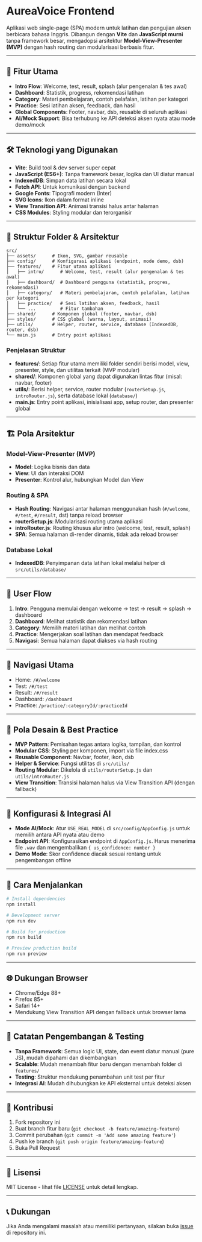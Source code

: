 # AureaVoice Frontend

Aplikasi web single-page (SPA) modern untuk latihan dan pengujian aksen berbicara bahasa Inggris. Dibangun dengan **Vite** dan **JavaScript murni** tanpa framework besar, mengadopsi arsitektur **Model-View-Presenter (MVP)** dengan hash routing dan modularisasi berbasis fitur.

---

## 🚀 Fitur Utama

- **Intro Flow**: Welcome, test, result, splash (alur pengenalan & tes awal)
- **Dashboard**: Statistik, progress, rekomendasi latihan
- **Category**: Materi pembelajaran, contoh pelafalan, latihan per kategori
- **Practice**: Sesi latihan aksen, feedback, dan hasil
- **Global Components**: Footer, navbar, dsb, reusable di seluruh aplikasi
- **AI/Mock Support**: Bisa terhubung ke API deteksi aksen nyata atau mode demo/mock

---

## 🛠️ Teknologi yang Digunakan

- **Vite**: Build tool & dev server super cepat
- **JavaScript (ES6+)**: Tanpa framework besar, logika dan UI diatur manual
- **IndexedDB**: Simpan data latihan secara lokal
- **Fetch API**: Untuk komunikasi dengan backend
- **Google Fonts**: Tipografi modern (Inter)
- **SVG Icons**: Ikon dalam format inline
- **View Transition API**: Animasi transisi halus antar halaman
- **CSS Modules**: Styling modular dan terorganisir

---

## 📁 Struktur Folder & Arsitektur

```text
src/
├── assets/      # Ikon, SVG, gambar reusable
├── config/      # Konfigurasi aplikasi (endpoint, mode demo, dsb)
├── features/    # Fitur utama aplikasi
│   ├── intro/      # Welcome, test, result (alur pengenalan & tes awal)
│   ├── dashboard/  # Dashboard pengguna (statistik, progres, rekomendasi)
│   ├── category/   # Materi pembelajaran, contoh pelafalan, latihan per kategori
│   ├── practice/   # Sesi latihan aksen, feedback, hasil
│   └── ...         # Fitur tambahan
├── shared/      # Komponen global (footer, navbar, dsb)
├── styles/      # CSS global (warna, layout, animasi)
├── utils/       # Helper, router, service, database (IndexedDB, router, dsb)
└── main.js      # Entry point aplikasi
```

### Penjelasan Struktur

- **features/**: Setiap fitur utama memiliki folder sendiri berisi model, view, presenter, style, dan utilitas terkait (MVP modular)
- **shared/**: Komponen global yang dapat digunakan lintas fitur (misal: navbar, footer)
- **utils/**: Berisi helper, service, router modular (`routerSetup.js`, `introRouter.js`), serta database lokal (`database/`)
- **main.js**: Entry point aplikasi, inisialisasi app, setup router, dan presenter global

---

## 🏗️ Pola Arsitektur

### Model-View-Presenter (MVP)
- **Model**: Logika bisnis dan data
- **View**: UI dan interaksi DOM
- **Presenter**: Kontrol alur, hubungkan Model dan View

### Routing & SPA
- **Hash Routing**: Navigasi antar halaman menggunakan hash (`#/welcome`, `#/test`, `#/result`, dst) tanpa reload browser
- **routerSetup.js**: Modularisasi routing utama aplikasi
- **introRouter.js**: Routing khusus alur intro (welcome, test, result, splash)
- **SPA**: Semua halaman di-render dinamis, tidak ada reload browser

### Database Lokal
- **IndexedDB**: Penyimpanan data latihan lokal melalui helper di `src/utils/database/`

---

## 🎯 User Flow

1. **Intro**: Pengguna memulai dengan welcome → test → result → splash → dashboard
2. **Dashboard**: Melihat statistik dan rekomendasi latihan
3. **Category**: Memilih materi latihan dan melihat contoh
4. **Practice**: Mengerjakan soal latihan dan mendapat feedback
5. **Navigasi**: Semua halaman dapat diakses via hash routing

---

## 🧭 Navigasi Utama

- Home: `/#/welcome`
- Test: `/#/test`
- Result: `/#/result`
- Dashboard: `/dashboard`
- Practice: `/practice/:categoryId/:practiceId`

---

## 📐 Pola Desain & Best Practice

- **MVP Pattern**: Pemisahan tegas antara logika, tampilan, dan kontrol
- **Modular CSS**: Styling per komponen, import via file index.css
- **Reusable Component**: Navbar, footer, ikon, dsb
- **Helper & Service**: Fungsi utilitas di `src/utils/`
- **Routing Modular**: Dikelola di `utils/routerSetup.js` dan `utils/introRouter.js`
- **View Transition**: Transisi halaman halus via View Transition API (dengan fallback)

---

## 🤖 Konfigurasi & Integrasi AI

- **Mode AI/Mock**: Atur `USE_REAL_MODEL` di `src/config/AppConfig.js` untuk memilih antara API nyata atau demo
- **Endpoint API**: Konfigurasikan endpoint di `AppConfig.js`. Harus menerima file `.wav` dan mengembalikan `{ us_confidence: number }`
- **Demo Mode**: Skor confidence diacak sesuai rentang untuk pengembangan offline

---

## 🚀 Cara Menjalankan

```bash
# Install dependencies
npm install

# Development server
npm run dev

# Build for production
npm run build

# Preview production build
npm run preview
```

---

## 🌐 Dukungan Browser

- Chrome/Edge 88+
- Firefox 85+
- Safari 14+
- Mendukung View Transition API dengan fallback untuk browser lama

---

## 🧪 Catatan Pengembangan & Testing

- **Tanpa Framework**: Semua logic UI, state, dan event diatur manual (pure JS), mudah dipahami dan dikembangkan
- **Scalable**: Mudah menambah fitur baru dengan menambah folder di `features/`
- **Testing**: Struktur mendukung penambahan unit test per fitur
- **Integrasi AI**: Mudah dihubungkan ke API eksternal untuk deteksi aksen

---

## 🤝 Kontribusi

1. Fork repository ini
2. Buat branch fitur baru (`git checkout -b feature/amazing-feature`)
3. Commit perubahan (`git commit -m 'Add some amazing feature'`)
4. Push ke branch (`git push origin feature/amazing-feature`)
5. Buka Pull Request

---

## 📄 Lisensi

MIT License - lihat file [LICENSE](LICENSE) untuk detail lengkap.

---

## 📞 Dukungan

Jika Anda mengalami masalah atau memiliki pertanyaan, silakan buka [issue](https://github.com/username/aureavo-frontend/issues) di repository ini.